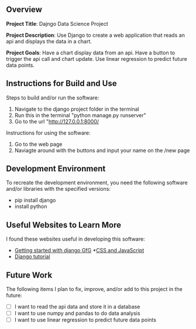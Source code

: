 ## Overview

**Project Title**: Dajngo Data Science Project 

**Project Description**: Use Django to create a web application that reads an api and displays the data in a chart.

**Project Goals**: Have a chart display data from an api. Have a button to trigger the api call and chart update. Use linear regression to predict future data points.

## Instructions for Build and Use

Steps to build and/or run the software:

1. Navigate to the django project folder in the terminal
2. Run this in the terminal "python manage.py runserver"
3. Go to the url "http://127.0.0.1:8000/

Instructions for using the software:

1. Go to the web page
2. Naviagte around with the buttons and input your name on the /new page

## Development Environment 

To recreate the development environment, you need the following software and/or libraries with the specified versions:

* pip install django
* install python

## Useful Websites to Learn More

I found these websites useful in developing this software:

* [Getting started with django GfG](https://www.geeksforgeeks.org/getting-started-with-django/)
*[CSS and JavaScript](https://www.geeksforgeeks.org/inline-css/)
* [Django tutorial](https://www.youtube.com/watch?v=rHux0gMZ3Eg)

## Future Work

The following items I plan to fix, improve, and/or add to this project in the future:

* [ ] I want to read the api data and store it in a database
* [ ] I want to use numpy and pandas to do data analysis
* [ ] I want to use linear regression to predict future data points
